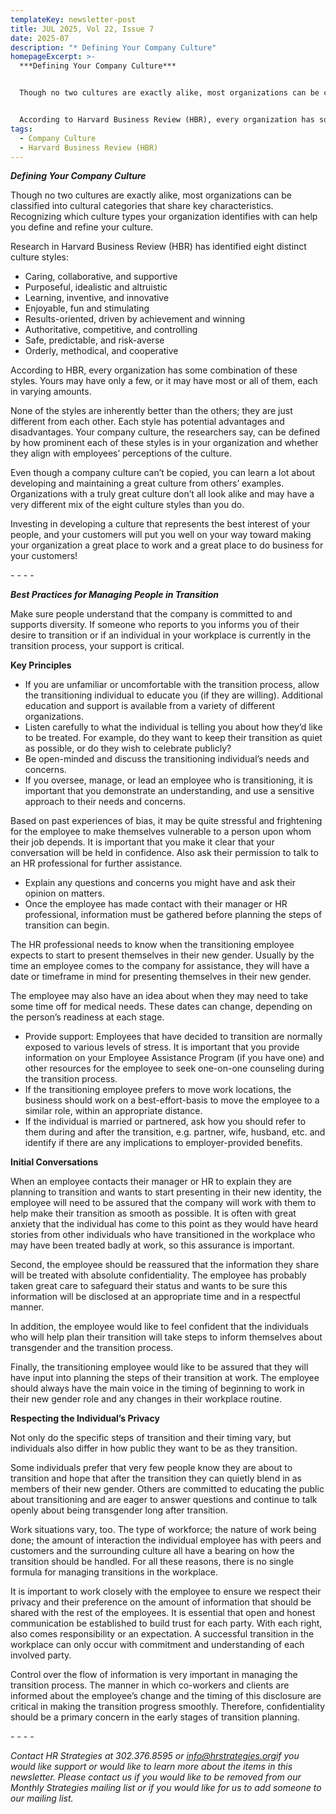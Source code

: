 ```yaml
---
templateKey: newsletter-post
title: JUL 2025, Vol 22, Issue 7
date: 2025-07
description: "* Defining Your Company Culture"
homepageExcerpt: >-
  ***Defining Your Company Culture***


  Though no two cultures are exactly alike, most organizations can be classified into cultural categories that share key characteristics. Recognizing which culture types your organization identifies with can help you define and refine your culture.


  According to Harvard Business Review (HBR), every organization has some combination of these styles. Yours may have only a few, or it may have most or all of them, each in varying amounts.
tags:
  - Company Culture
  - Harvard Business Review (HBR)
---
```

***Defining Your Company Culture***

Though no two cultures are exactly alike, most organizations can be classified into cultural categories that share key characteristics. Recognizing which culture types your organization identifies with can help you define and refine your culture.

Research in Harvard Business Review (HBR) has identified eight distinct culture styles:

* Caring, collaborative, and supportive
* Purposeful, idealistic and altruistic
* Learning, inventive, and innovative
* Enjoyable, fun and stimulating
* Results-oriented, driven by achievement and winning
* Authoritative, competitive, and controlling
* Safe, predictable, and risk-averse
* Orderly, methodical, and cooperative

According to HBR, every organization has some combination of these styles. Yours may have only a few, or it may have most or all of them, each in varying amounts.

None of the styles are inherently better than the others; they are just different from each other. Each style has potential advantages and disadvantages. Your company culture, the researchers say, can be defined by how prominent each of these styles is in your organization and whether they align with employees’ perceptions of the culture.

Even though a company culture can’t be copied, you can learn a lot about developing and maintaining a great culture from others’ examples. Organizations with a truly great culture don’t all look alike and may have a very different mix of the eight culture styles than you do.

Investing in developing a culture that represents the best interest of your people, and your customers will put you well on your way toward making your organization a great place to work and a great place to do business for your customers!

\-﻿ - - -

***Best Practices for Managing People in Transition***

Make sure people understand that the company is committed to and supports diversity. If someone who reports to you informs you of their desire to transition or if an individual in your workplace is currently in the transition process, your support is critical.

**Key Principles**

* If you are unfamiliar or uncomfortable with the transition process, allow the transitioning individual to educate you (if they are willing). Additional education and support is available from a variety of different organizations.
* Listen carefully to what the individual is telling you about how they’d like to be treated. For example, do they want to keep their transition as quiet as possible, or do they wish to celebrate publicly?
* Be open-minded and discuss the transitioning individual’s needs and concerns.
* If you oversee, manage, or lead an employee who is transitioning, it is important that you demonstrate an understanding, and use a sensitive approach to their needs and concerns.

Based on past experiences of bias, it may be quite stressful and frightening for the employee to make themselves vulnerable to a person upon whom their job depends. It is important that you make it clear that your conversation will be held in confidence. Also ask their permission to talk to an HR professional for further assistance.

* Explain any questions and concerns you might have and ask their opinion on matters.
* Once the employee has made contact with their manager or HR professional, information must be gathered before planning the steps of transition can begin.

The HR professional needs to know when the transitioning employee expects to start to present themselves in their new gender. Usually by the time an employee comes to the company for assistance, they will have a date or timeframe in mind for presenting themselves in their new gender.

The employee may also have an idea about when they may need to take some time off for medical needs. These dates can change, depending on the person’s readiness at each stage.

* Provide support: Employees that have decided to transition are normally exposed to various levels of stress. It is important that you provide information on your Employee Assistance Program (if you have one) and other resources for the employee to seek one-on-one counseling during the transition process.
* If the transitioning employee prefers to move work locations, the business should work on a best-effort-basis to move the employee to a similar role, within an appropriate distance.
* If the individual is married or partnered, ask how you should refer to them during and after the transition, e.g. partner, wife, husband, etc. and identify if there are any implications to employer-provided benefits.

**Initial Conversations**

When an employee contacts their manager or HR to explain they are planning to transition and wants to start presenting in their new identity, the employee will need to be assured that the company will work with them to help make their transition as smooth as possible. It is often with great anxiety that the individual has come to this point as they would have heard stories from other individuals who have transitioned in the workplace who may have been treated badly at work, so this assurance is important.

Second, the employee should be reassured that the information they share will be treated with absolute confidentiality. The employee has probably taken great care to safeguard their status and wants to be sure this information will be disclosed at an appropriate time and in a respectful manner.

In addition, the employee would like to feel confident that the individuals who will help plan their transition will take steps to inform themselves about transgender and the transition process.

Finally, the transitioning employee would like to be assured that they will have input into planning the steps of their transition at work. The employee should always have the main voice in the timing of beginning to work in their new gender role and any changes in their workplace routine.

**Respecting the Individual’s Privacy**

Not only do the specific steps of transition and their timing vary, but individuals also differ in how public they want to be as they transition.

Some individuals prefer that very few people know they are about to transition and hope that after the transition they can quietly blend in as members of their new gender. Others are committed to educating the public about transitioning and are eager to answer questions and continue to talk openly about being transgender long after transition.

Work situations vary, too. The type of workforce; the nature of work being done; the amount of interaction the individual employee has with peers and customers and the surrounding culture all have a bearing on how the transition should be handled. For all these reasons, there is no single formula for managing transitions in the workplace.

It is important to work closely with the employee to ensure we respect their privacy and their preference on the amount of information that should be shared with the rest of the employees. It is essential that open and honest communication be established to build trust for each party. With each right, also comes responsibility or an expectation. A successful transition in the workplace can only occur with commitment and understanding of each involved party.

Control over the flow of information is very important in managing the transition process. The manner in which co-workers and clients are informed about the employee’s change and the timing of this disclosure are critical in making the transition progress smoothly. Therefore, confidentiality should be a primary concern in the early stages of transition planning.

\-﻿ - - -

*Contact HR Strategies at 302.376.8595 or [info@hrstrategies.org](mailto:info@hrstrategies.org)if you would like support or would like to learn more about the items in this newsletter. Please contact us if you would like to be removed from our Monthly Strategies mailing list or if you would like for us to add someone to our mailing list.*